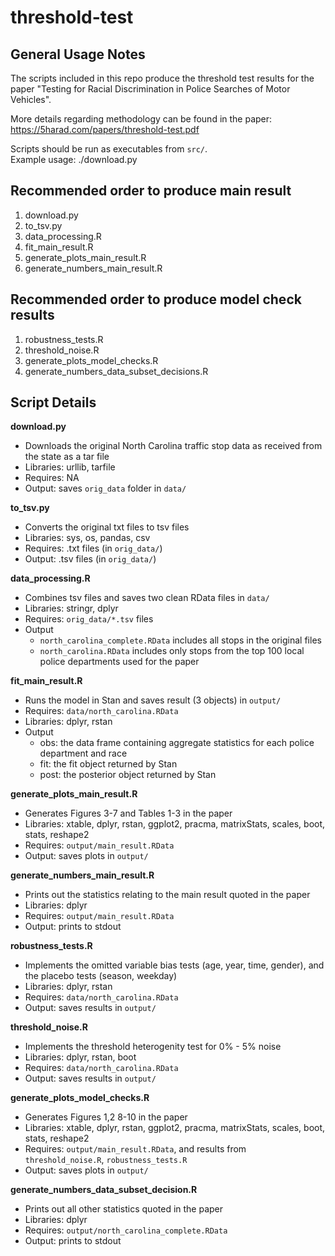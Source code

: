 # threshold-test

General Usage Notes
-------------------
The scripts included in this repo produce the threshold test results for the paper "Testing for Racial Discrimination in Police Searches of Motor Vehicles".
 
More details regarding methodology can be found in the paper: https://5harad.com/papers/threshold-test.pdf

Scripts should be run as executables from `src/`.  
Example usage: ./download.py


Recommended order to produce main result
-----------------------------------------
1. download.py
2. to_tsv.py
3. data_processing.R
4. fit_main_result.R
5. generate_plots_main_result.R
6. generate_numbers_main_result.R


Recommended order to produce model check results
-------------------------------------------------
1. robustness_tests.R
2. threshold_noise.R
3. generate_plots_model_checks.R
4. generate_numbers_data_subset_decisions.R



Script Details
--------------

**download.py**
  - Downloads the original North Carolina traffic stop data as received from the state as a tar file
  - Libraries: urllib, tarfile
  - Requires: NA
  - Output: saves `orig_data` folder in `data/`

**to_tsv.py**
  - Converts the original txt files to tsv files
  - Libraries: sys, os, pandas, csv
  - Requires: .txt files (in `orig_data/`)
  - Output: .tsv files (in `orig_data/`)

**data_processing.R**
  - Combines tsv files and saves two clean RData files in `data/`
  - Libraries: stringr, dplyr
  - Requires: `orig_data/*.tsv` files
  - Output 
    - `north_carolina_complete.RData` includes all stops in the original files 
    - `north_carolina.RData` includes only stops from the top 100 local police departments used for the paper 

**fit_main_result.R**
  - Runs the model in Stan and saves result (3 objects) in `output/`
  - Requires: `data/north_carolina.RData`
  - Libraries: dplyr, rstan
  - Output
    - obs: the data frame containing aggregate statistics for each police department and race
	- fit: the fit object returned by Stan
	- post: the posterior object returned by Stan

**generate_plots_main_result.R**
  - Generates Figures 3-7 and Tables 1-3 in the paper
  - Libraries: xtable, dplyr, rstan, ggplot2, pracma, matrixStats, scales, boot, stats, reshape2
  - Requires: `output/main_result.RData`
  - Output: saves plots in `output/`

**generate_numbers_main_result.R**
  - Prints out the statistics relating to the main result quoted in the paper
  - Libraries: dplyr
  - Requires: `output/main_result.RData`
  - Output: prints to stdout

**robustness_tests.R**
  - Implements the omitted variable bias tests (age, year, time, gender), and the placebo tests (season, weekday)
  - Libraries: dplyr, rstan
  - Requires: `data/north_carolina.RData`
  - Output: saves results in `output/`

**threshold_noise.R**
  - Implements the threshold heterogenity test for 0% - 5% noise
  - Libraries: dplyr, rstan, boot
  - Requires: `data/north_carolina.RData`
  - Output: saves results in `output/`

**generate_plots_model_checks.R**
  - Generates Figures 1,2 8-10 in the paper
  - Libraries: xtable, dplyr, rstan, ggplot2, pracma, matrixStats, scales, boot, stats, reshape2
  - Requires: `output/main_result.RData`, and results from `threshold_noise.R`, `robustness_tests.R`
  - Output: saves plots in `output/`

**generate_numbers_data_subset_decision.R**
  - Prints out all other statistics quoted in the paper
  - Libraries: dplyr
  - Requires: `output/north_carolina_complete.RData`
  - Output: prints to stdout


